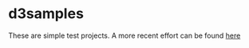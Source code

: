 # d3samples
These are simple test projects.  A more recent effort can be found [here](http://tombeach.github.io/DCschoolsMap/)
